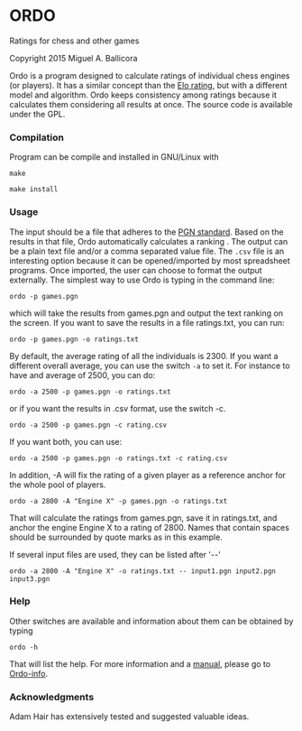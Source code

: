 # ORDO 
Ratings for chess and other games 

Copyright 2015 Miguel A. Ballicora

Ordo is a program designed to calculate ratings of individual chess engines (or players).
It has a similar concept than the [Elo rating](http://en.wikipedia.org/wiki/Elo_rating_system), but with a different model and algorithm. 
Ordo keeps consistency among ratings because it calculates them considering all results at once.
The source code is available under the GPL.

### Compilation
Program can be compile and installed in GNU/Linux with

`make`

`make install`

### Usage
The input should be a file that adheres to the [PGN standard](http://en.wikipedia.org/wiki/Portable_Game_Notation). 
Based on the results in that file, Ordo automatically calculates a ranking . 
The output can be a plain text file and/or a comma separated value file.
The `.csv` file is an interesting option because it can be opened/imported by most spreadsheet programs. 
Once imported, the user can choose to format the output externally.
The simplest way to use Ordo is typing in the command line:

`ordo -p games.pgn`

which will take the results from games.pgn and output the text ranking on the screen. 
If you want to save the results in a file ratings.txt, you can run:

`ordo -p games.pgn -o ratings.txt`

By default, the average rating of all the individuals is 2300. 
If you want a different overall average, you can use the switch `-a` to set it. 
For instance to have and average of 2500, you can do:
	
`ordo -a 2500 -p games.pgn -o ratings.txt`

or if you want the results in .csv format, use the switch -c.

`ordo -a 2500 -p games.pgn -c rating.csv`

If you want both, you can use:

`ordo -a 2500 -p games.pgn -o ratings.txt -c rating.csv`

In addition, -A will fix the rating of a given player as a reference anchor for the whole pool of players.

`ordo -a 2800 -A "Engine X" -p games.pgn -o ratings.txt`

That will calculate the ratings from games.pgn, save it in ratings.txt, and anchor the engine Engine X to a rating of 2800.
Names that contain spaces should be surrounded by quote marks as in this example.

If several input files are used, they can be listed after '--'

`ordo -a 2800 -A "Engine X" -o ratings.txt -- input1.pgn input2.pgn input3.pgn`

### Help
Other switches are available and information about them can be obtained by typing

`ordo -h`

That will list the help. For more information and a [manual](https://docs.google.com/viewer?a=v&pid=sites&srcid=ZGVmYXVsdGRvbWFpbnxnYXZpb3RhY2hlc3NlbmdpbmV8Z3g6M2M0YjhlYzRiOGE2NDRlMA), 
please go to [Ordo-info](https://sites.google.com/site/gaviotachessengine/ordo/ordo-readme).

### Acknowledgments
Adam Hair has extensively tested and suggested valuable ideas.


